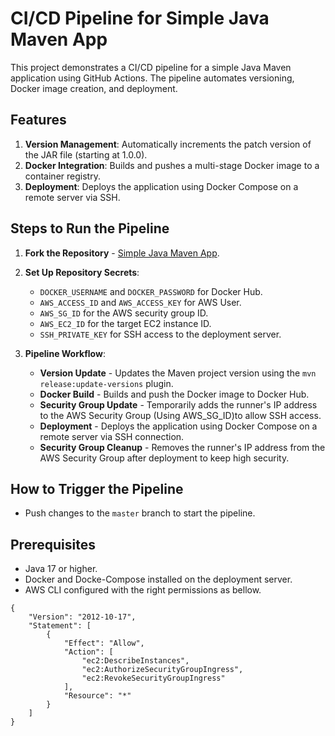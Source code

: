 # CI/CD Pipeline for Simple Java Maven App

This project demonstrates a CI/CD pipeline for a simple Java Maven application using GitHub Actions. The pipeline automates versioning, Docker image creation, and deployment.

## Features

1. **Version Management**: Automatically increments the patch version of the JAR file (starting at 1.0.0).
2. **Docker Integration**: Builds and pushes a multi-stage Docker image to a container registry.
3. **Deployment**: Deploys the application using Docker Compose on a remote server via SSH.

## Steps to Run the Pipeline

1. **Fork the Repository** - [Simple Java Maven App](https://github.com/jenkins-docs/simple-java-maven-app).
2. **Set Up Repository Secrets**:
   - `DOCKER_USERNAME` and `DOCKER_PASSWORD` for Docker Hub.
   - `AWS_ACCESS_ID` and `AWS_ACCESS_KEY` for AWS User.
   - `AWS_SG_ID` for the AWS security group ID.
   - `AWS_EC2_ID` for the target EC2 instance ID.
   - `SSH_PRIVATE_KEY` for SSH access to the deployment server.

3. **Pipeline Workflow**:
   - **Version Update** - Updates the Maven project version using the `mvn release:update-versions` plugin.
   - **Docker Build** - Builds and push the Docker image to Docker Hub.
   - **Security Group Update** - Temporarily adds the runner's IP address to the AWS Security Group (Using AWS_SG_ID)to allow SSH access.
   - **Deployment** - Deploys the application using Docker Compose on a remote server via SSH connection.
   - **Security Group Cleanup** - Removes the runner's IP address from the AWS Security Group after deployment to keep high security.


## How to Trigger the Pipeline

- Push changes to the `master` branch to start the pipeline.

## Prerequisites

- Java 17 or higher.
- Docker and Docke-Compose installed on the deployment server.
- AWS CLI configured with the right permissions as bellow.

```
{
    "Version": "2012-10-17",
    "Statement": [
        {
            "Effect": "Allow",
            "Action": [
                "ec2:DescribeInstances",
                "ec2:AuthorizeSecurityGroupIngress",
                "ec2:RevokeSecurityGroupIngress"
            ],
            "Resource": "*"
        }
    ]
}
```
